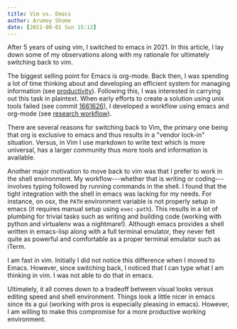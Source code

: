 ```yaml
---
title: Vim vs. Emacs
author: Arumoy Shome
date: [2021-08-01 Sun 15:12]
---
```


After 5 years of using vim, I switched to emacs in 2021. In this
article, I lay down some of my observations along with my rationale
for ultimately switching back to vim.

The biggest selling point for Emacs is org-mode. Back then, I was
spending a lot of time thinking about and developing an efficient
system for managing information (see
[productivity](LINKME)). Following this, I was interested in carrying
out this task in plaintext. When early efforts to create a solution
using unix tools failed (see commit
[1661626](https://github.com/arumoy-shome/dotfiles/commit/1661626)),
I developed a workflow using emacs and org-mode (see [research
workflow](2021-06-03--blog--research-workflow)).

There are several reasons for switching back to Vim, the primary one
being that org is exclusive to emacs and thus results in a "vendor
lock-in" situation. Versus, in Vim I use markdown to write text which
is more universal, has a larger community thus more tools and
information is available.

Another major motivation to move back to vim was that I prefer to work
in the shell environment. My workflow---whether that is writing or
coding---involves typing followed by running commands in the
shell. I found that the tight integration with the shell in emacs was
lacking for my needs. For instance, on osx, the `PATH` environment
variable is not properly setup in emacs (it requires manual setup
using `exec-path`). This results in a lot of plumbing for trivial
tasks such as writing and building code (working with python and
virtualenv was a nightmare!). Although emacs provides a shell written
in emacs-lisp along with a full terminal emulator, they never felt
quite as powerful and comfortable as a proper terminal emulator such
as iTerm.

I am fast in vim. Initially I did not notice this difference when I
moved to Emacs. However, since switching back, I noticed that I can
type what I am thinking in vim. I was not able to do that in emacs.

Ultimately, it all comes down to a tradeoff between visual looks
versus editing speed and shell environment. Things look a little nicer
in emacs since its a gui (working with pros is especially pleasing in
emacs). However, I am willing to make this compromise for a more
productive working environment.
